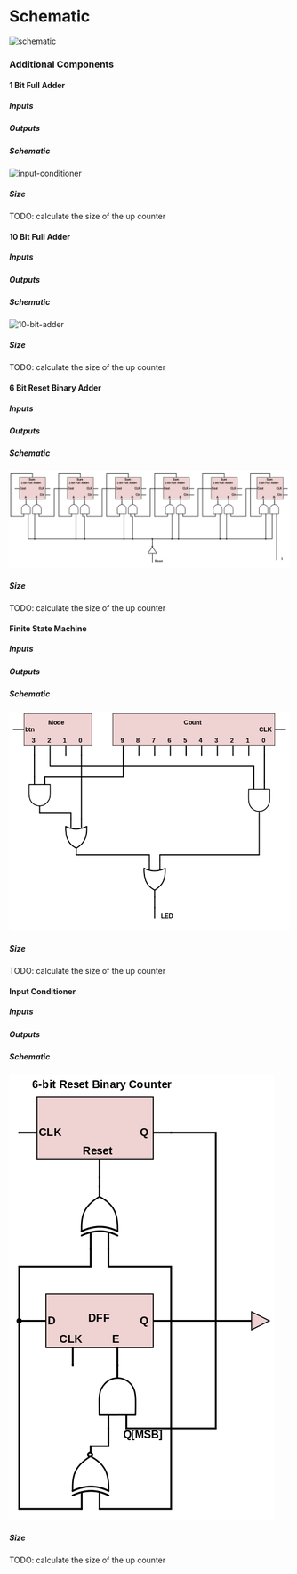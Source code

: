 Schematic
=========

![schematic](img/schematic.png)

### Additional Components ###

#### 1 Bit Full Adder ####

##### Inputs #####

##### Outputs #####

##### Schematic #####

![input-conditioner](img/1-bit-Reset-Binary-Adder.png)

##### Size #####

TODO: calculate the size of the up counter

#### 10 Bit Full Adder ####

##### Inputs #####

##### Outputs #####

##### Schematic #####

![10-bit-adder](img/10-bit-Reset-Binary-Adder.png)

##### Size #####

TODO: calculate the size of the up counter

#### 6 Bit Reset Binary Adder ####

##### Inputs #####

##### Outputs #####

##### Schematic #####

![6-bit-adder](img/6-bit-Reset-Binary-Adder.png)

##### Size #####

TODO: calculate the size of the up counter

#### Finite State Machine ####

##### Inputs #####

##### Outputs #####

##### Schematic #####

![finite-state-machine](img/FSM.png)

##### Size #####

TODO: calculate the size of the up counter

#### Input Conditioner ####

##### Inputs #####

##### Outputs #####

##### Schematic #####

![input-conditioner](img/Input-Conditioner.png)

##### Size #####

TODO: calculate the size of the up counter
